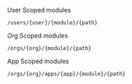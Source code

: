 User Scoped modules

`/users/{user}/{module}/{path}`

Org Scoped modules

`/orgs/{org}/{module}/{path}`

App Scoped modules

`/orgs/{org}/apps/{app}/{module}/{path}`
